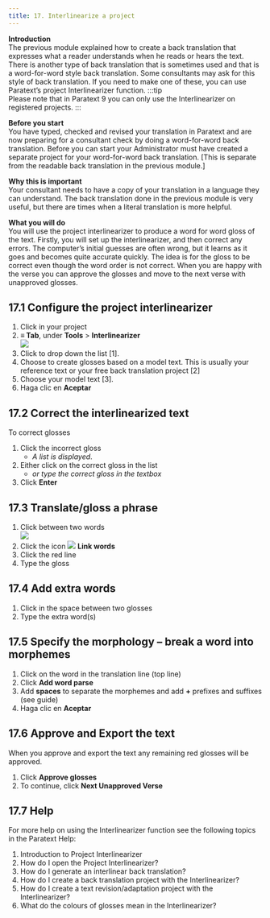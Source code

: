 ```yaml
---
title: 17. Interlinearize a project
---
```


**Introduction**  
The previous module explained how to create a back translation that expresses what a reader understands when he reads or hears the text. There is another type of back translation that is sometimes used and that is a word-for-word style back translation. Some consultants may ask for this style of back translation. If you need to make one of these, you can use Paratext’s project Interlinearizer function. :::tip  
Please note that in Paratext 9 you can only use the Interlinearizer on registered projects.
:::

**Before you start**  
You have typed, checked and revised your translation in Paratext and are now preparing for a consultant check by doing a word-for-word back translation. Before you can start your Administrator must have created a separate project for your word-for-word back translation. [This is separate from the readable back translation in the previous module.]

**Why this is important**  
Your consultant needs to have a copy of your translation in a language they can understand. The back translation done in the previous module is very useful, but there are times when a literal translation is more helpful.

**What you will do**  
You will use the project interlinearizer to produce a word for word gloss of the text. Firstly, you will set up the interlinearizer, and then correct any errors. The computer’s initial guesses are often wrong, but it learns as it goes and becomes quite accurate quickly. The idea is for the gloss to be correct even though the word order is not correct. When you are happy with the verse you can approve the glosses and move to the next verse with unapproved glosses.

## 17.1 Configure the project interlinearizer
1.  Click in your project
1.  **≡ Tab**, under **Tools** \> **Interlinearizer**  
   ![](../media/0cdbacaf0e304e0ef379020f2dcaba2f.png)
1.  Click to drop down the list [1].
1.  Choose to create glosses based on a model text. This is usually your reference text or your free back translation project [2]
1.  Choose your model text [3].
1.  Haga clic en **Aceptar**

## 17.2 Correct the interlinearized text
To correct glosses

1.  Click the incorrect gloss
    -  *A list is displayed*.
1.  Either click on the correct gloss in the list
    -  *or type the correct gloss in the textbox*
1.  Click **Enter**

## 17.3 Translate/gloss a phrase
1.  Click between two words  
   ![](../media/c7cf4653e0b4137dd58f81dcc3f0597e.png)
1.  Click the icon ![](../media/6ccaf79317765c5710750461a4b36f2d.png) **Link words**
1.  Click the red line
1.  Type the gloss



## 17.4 Add extra words
1.  Click in the space between two glosses
1.  Type the extra word(s)

## 17.5 Specify the morphology – break a word into morphemes
1.  Click on the word in the translation line (top line)
1.  Click **Add word parse**
1.  Add **spaces** to separate the morphemes and add **+** prefixes and suffixes (see guide)
1.  Haga clic en **Aceptar**

## 17.6 Approve and Export the text
When you approve and export the text any remaining red glosses will be approved.

1.  Click **Approve glosses**
1.  To continue, click **Next Unapproved Verse**

## 17.7 Help
For more help on using the Interlinearizer function see the following topics in the Paratext Help:

1.  Introduction to Project Interlinearizer
1.  How do I open the Project Interlinearizer?
1.  How do I generate an interlinear back translation?
1.  How do I create a back translation project with the Interlinearizer?
1.  How do I create a text revision/adaptation project with the Interlinearizer?
1.  What do the colours of glosses mean in the Interlinearizer?
